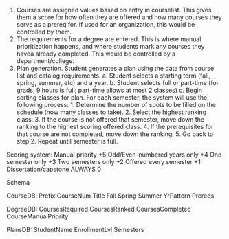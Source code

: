 1. Courses are assigned values based on entry in courselist. This gives them a score for how often they are offered and how many courses they serve as a prereq for. If used for an organization, this would be controlled by them.
2. The requirements for a degree are entered. This is where manual prioritization happens, and where students mark any courses they havea already completed. This would be controlled by a department/college.
3. Plan generation. Student generates a plan using the data from course list and catalog requirements.
    a. Student selects a starting term (fall, spring, summer, etc) and a year.
    b. Student selects full or part-time (for grads, 9 hours is full; part-time allows at most 2 classes)
    c. Begin sorting classes for plan. For each semester, the system will use the following process:
        1. Determine the number of spots to be filled on the schedule (how many classes to take).
        2. Select the highest ranking class.
        3. If the course is not offered that semester, move down the ranking to the highest scoring offered class.
        4. If the prerequisites for that course are not completed, move down the ranking.
        5. Go back to step 2. Repeat until semester is full.

Scoring system:
Manual priority                 +5
Odd/Even-numbered years only    +4
One semester only               +3
Two semesters only              +2
Offered every semester          +1
Dissertation/capstone           ALWAYS 0



Schema

CourseDB:
Prefix
CourseNum
Title
Fall
Spring
Summer
YrPattern
Prereqs


DegreeDB:
CoursesRequired
CoursesRanked
CoursesCompleted
CourseManualPriority

PlansDB:
StudentName
EnrollmentLvl
Semesters